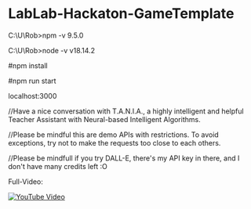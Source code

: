 # LabLab-Hackaton-GameTemplate

C:\U\Rob>npm -v 9.5.0

C:\U\Rob>node -v v18.14.2

#npm install 

#npm run start

localhost:3000

//Have a nice conversation with T.A.N.I.A., a highly intelligent and helpful Teacher Assistant with Neural-based Intelligent Algorithms.

//Please be mindful this are demo APIs with restrictions. To avoid exceptions, try not to make the requests too close to each others.

//Please be mindfull if you try DALL-E, there's my API key in there, and I don't have many credits left :O

Full-Video:

[![YouTube Video](http://img.youtube.com/vi/cYkL4nJp4Oo/0.jpg)](http://www.youtube.com/watch?v=cYkL4nJp4Oo)

